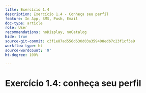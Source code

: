 ```yaml
---
title: Exercício 1.4
description: Exercício 1.4 - Conheça seu perfil
feature: In App, SMS, Push, Email
doc-type: article
role: User
recommendations: noDisplay, noCatalog
hide: true
source-git-commit: c3f1e87ad556d630d03a359408edb7c23f1cf3e9
workflow-type: ht
source-wordcount: '9'
ht-degree: 100%

---
```



# Exercício 1.4: conheça seu perfil
